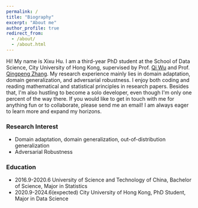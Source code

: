 ```yaml
---
permalink: /
title: "Biography"
excerpt: "About me"
author_profile: true
redirect_from: 
  - /about/
  - /about.html
---
```


Hi! My name is Xixu Hu. I am a third-year PhD student at the School of Data Science, City University of Hong Kong, supervised by Prof. [Qi Wu](http://www.cityu.edu.hk/stfprofile/qiwu55.htm) and Prof. [Qingpeng Zhang](http://www.cityu.edu.hk/stfprofile/zhang.htm). My research experience mainly lies in domain adaptation, domain generalization, and adversarial robustness. I enjoy both coding and reading mathematical and statistical principles in research papers. Besides that, I'm also hustling to become a solo developer, even though I'm only one percent of the way there. If you would like to get in touch with me for anything fun or to collaborate, please send me an email! I am always eager to learn more and expand my horizons.


### Research Interest
- Domain adaptation, domain generalization, out-of-distribution generalization
- Adversarial Robustness

### Education
- 2016.9-2020.6  University of Science and Technology of China, Bachelor of Science, Major in Statistics  
- 2020.9-2024.6(expected)  City University of Hong Kong, PhD Student, Major in Data Science  
